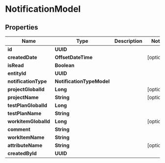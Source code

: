 

# NotificationModel


## Properties

| Name | Type | Description | Notes |
|------------ | ------------- | ------------- | -------------|
|**id** | **UUID** |  |  |
|**createdDate** | **OffsetDateTime** |  |  [optional] |
|**isRead** | **Boolean** |  |  |
|**entityId** | **UUID** |  |  |
|**notificationType** | **NotificationTypeModel** |  |  |
|**projectGlobalId** | **Long** |  |  [optional] |
|**projectName** | **String** |  |  [optional] |
|**testPlanGlobalId** | **Long** |  |  |
|**testPlanName** | **String** |  |  |
|**workitemGlobalId** | **Long** |  |  [optional] |
|**comment** | **String** |  |  |
|**workItemName** | **String** |  |  |
|**attributeName** | **String** |  |  [optional] |
|**createdById** | **UUID** |  |  |




